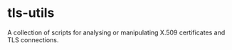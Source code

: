 # tls-utils
A collection of scripts for analysing or manipulating X.509 certificates and TLS connections.
